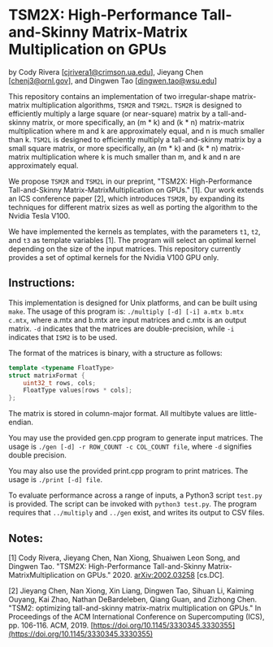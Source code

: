 
TSM2X: High-Performance Tall-and-Skinny Matrix-Matrix Multiplication on GPUs
=============================================================

by
Cody Rivera [cjrivera1@crimson.ua.edu],
Jieyang Chen [chenj3@ornl.gov], and
Dingwen Tao [dingwen.tao@wsu.edu]

This repository contains an implementation of two irregular-shape matrix-matrix
multiplication algorithms, `TSM2R` and `TSM2L`. `TSM2R` is designed to efficiently
multiply a large square (or near-square) matrix by a tall-and-skinny matrix, or
more specifically, an (m * k) and (k * n) matrix-matrix multiplication where
m and k are approximately equal, and n is much smaller than k. `TSM2L` is designed
to efficiently multiply a tall-and-skinny matrix by a small square matrix, or
more specifically, an (m * k) and (k * n) matrix-matrix multiplication where 
k is much smaller than m, and k and n are approximately equal.

We propose `TSM2R` and `TSM2L` in our preprint,
"TSM2X: High-Performance Tall-and-Skinny Matrix-MatrixMultiplication on GPUs." [1].
Our work extends an ICS conference paper [2], which introduces `TSM2R`, by expanding
its techniques for different matrix sizes as well as porting the algorithm to the Nvidia
Tesla V100.

We have implemented the kernels as templates, with the parameters `t1`, `t2`, and `t3` as
template variables [1]. The program will select an optimal kernel depending on the 
size of the input matrices. This repository currently provides a set of optimal kernels for
the Nvidia V100 GPU only.

Instructions:
-------------

This implementation is designed for Unix platforms, and can be built using
`make`. The usage of this program is: 
`./multiply [-d] [-i] a.mtx b.mtx c.mtx`,
where a.mtx and b.mtx are input matrices and c.mtx is an output matrix.
`-d` indicates that the matrices are double-precision, while `-i` indicates
that `ISM2` is to be used.


The format of the matrices is binary, with a structure as follows:

```C++
template <typename FloatType>
struct matrixFormat {
    uint32_t rows, cols;
    FloatType values[rows * cols];
};
```

The matrix is stored in column-major format.
All multibyte values are little-endian.

You may use the provided gen.cpp program to generate input
matrices. The usage is `./gen [-d] -r ROW_COUNT -c COL_COUNT file`,
where `-d` signifies double precision.

You may also use the provided print.cpp program to print matrices.
The usage is `./print [-d] file`.

To evaluate performance across a range of inputs, a Python3 script
`test.py` is provided. The script can be invoked with 
`python3 test.py`. The program requires that `../multiply` and
`../gen` exist, and writes its output to CSV files.

Notes:
------

[1] Cody Rivera, Jieyang Chen, Nan Xiong, Shuaiwen Leon Song, and Dingwen Tao. "TSM2X: High-Performance Tall-and-Skinny Matrix-MatrixMultiplication on GPUs." 
2020. [arXiv:2002.03258](https://arxiv.org/abs/2002.03258) [cs.DC].

[2] Jieyang Chen, Nan Xiong, Xin Liang, Dingwen Tao, Sihuan Li, Kaiming Ouyang, Kai Zhao, Nathan DeBardeleben, Qiang Guan, and Zizhong Chen. 
"TSM2: optimizing tall-and-skinny matrix-matrix multiplication on GPUs." 
In Proceedings of the ACM International Conference on Supercomputing (ICS), pp. 106-116. ACM, 2019. 
[https://doi.org/10.1145/3330345.3330355](https://doi.org/10.1145/3330345.3330355)
